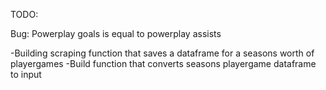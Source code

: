 TODO:

Bug: Powerplay goals is equal to powerplay assists



-Building scraping function that saves a dataframe for a seasons worth of playergames
-Build function that converts seasons playergame dataframe to input


